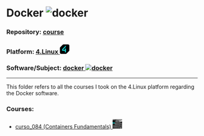 # Docker <img src="https://cdn.jsdelivr.net/gh/devicons/devicon/icons/docker/docker-original.svg" alt="docker" width="auto" height="25">

### Repository: [course](../../)
### Platform: <a href="./">4.Linux   <img src="https://github.com/PedroHeeger/main/blob/main/0-aux/logos/plataforma/4.linux.png" alt="4.linux" width="auto" height="25"></a>
### Software/Subject: <a href="./">docker   <img src="https://cdn.jsdelivr.net/gh/devicons/devicon/icons/docker/docker-original.svg" alt="docker" width="auto" height="25"></a>

---

This folder refers to all the courses I took on the 4.Linux platform regarding the Docker software.

### Courses:
- <a href="./curso_084">curso_084 (Containers Fundamentals)   <img src="./curso_084/0-aux/logo_course.jpg" alt="curso_084" width="auto" height="25"></a>